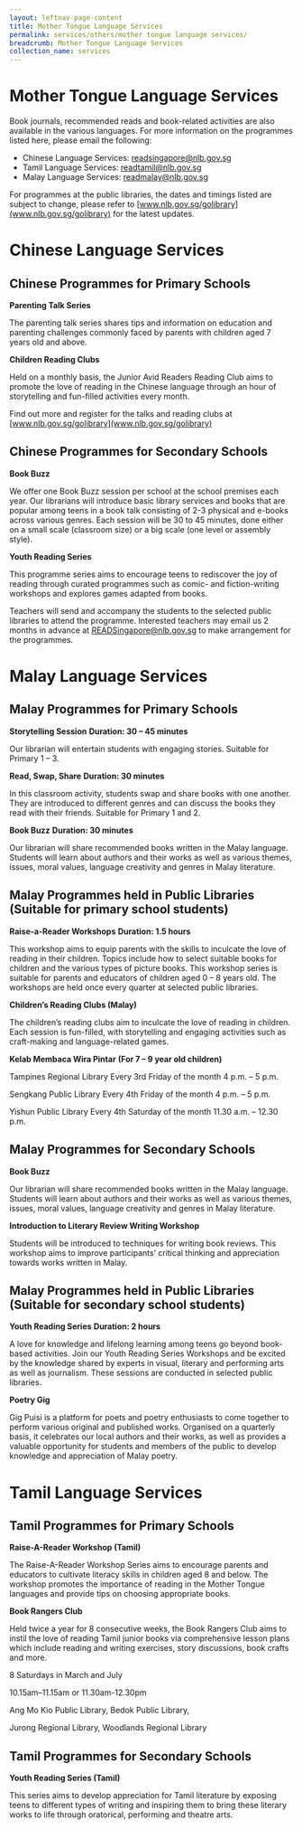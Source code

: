 ```yaml
---
layout: leftnav-page-content
title: Mother Tongue Language Services
permalink: services/others/mother tongue language services/
breadcrumb: Mother Tongue Language Services
collection_name: services
---
```


# **Mother Tongue Language Services** 

Book journals, recommended reads and book-related activities are also available in the various languages. For more information on the programmes listed here, please email the following:

* Chinese Language Services: [readsingapore@nlb.gov.sg](readsingapore@nlb.gov.sg)
* Tamil Language Services: [readtamil@nlb.gov.sg](readtamil@nlb.gov.sg)
* Malay Language Services: [readmalay@nlb.gov.sg](readmalay@nlb.gov.sg)

For programmes at the public libraries, the dates and timings listed are subject to change, please refer to [www.nlb.gov.sg/golibrary](www.nlb.gov.sg/golibrary) for the latest updates.

# **Chinese Language Services**

## **Chinese Programmes for Primary Schools**

**Parenting Talk Series**

The parenting talk series shares tips and information on education and parenting challenges commonly faced by parents with children aged 7 years old and above.

**Children Reading Clubs**

Held on a monthly basis, the Junior Avid Readers Reading Club aims to promote the love of reading in the Chinese language through an hour of storytelling and fun-filled activities every month.

Find out more and register for the talks and reading clubs at [www.nlb.gov.sg/golibrary](www.nlb.gov.sg/golibrary)

## **Chinese Programmes for Secondary Schools**

**Book Buzz**

We offer one Book Buzz session per school at the school premises each year. Our librarians will introduce basic library services and books that are popular among teens in a book talk consisting of 2-3 physical and e-books across various genres. Each session will be 30 to 45 minutes, done either on a small scale (classroom size) or a big scale (one level or assembly style).

**Youth Reading Series**

This programme series aims to encourage teens to rediscover the joy of reading through curated programmes such as comic- and fiction-writing workshops and explores games adapted from books.

Teachers will send and accompany the students to the selected public libraries to attend the programme. Interested teachers may email us 2 months in advance at [READSingapore@nlb.gov.sg](mailto:READSingapore@nlb.gov.sg) to make arrangement for the programmes.

# **Malay Language Services**

## **Malay Programmes for Primary Schools**

**Storytelling Session**
**Duration: 30 – 45 minutes**

Our librarian will entertain students with engaging stories.  Suitable for Primary 1 – 3.

**Read, Swap, Share**
**Duration: 30 minutes**

In this classroom activity, students swap and share books with one another. They are introduced to different genres and can discuss the books they read with their friends. Suitable for Primary 1 and 2.

**Book Buzz**
**Duration: 30 minutes**

Our librarian will share recommended books written in the Malay language. Students will learn about authors and their works as well as various themes, issues, moral values, language creativity and genres in Malay literature.

## **Malay Programmes held in Public Libraries (Suitable for primary school students)**

**Raise-a-Reader Workshops**
**Duration: 1.5 hours**

This workshop aims to equip parents with the skills to inculcate the love of reading in their children. Topics include how to select suitable books for children and the various types of picture books. This workshop series is suitable for parents and educators of children aged 0 – 8 years old. The workshops are held once every quarter at selected public libraries.

**Children’s Reading Clubs (Malay)**

The children’s reading clubs aim to inculcate the love of reading in children. Each session is fun-filled, with storytelling and engaging activities such as craft-making and language-related games.

**Kelab Membaca Wira Pintar**
**(For 7 – 9 year old children)**

Tampines Regional Library
Every 3rd Friday of the month
4 p.m. – 5 p.m.

Sengkang Public Library
Every 4th Friday of the month
4 p.m. – 5 p.m.

Yishun Public Library
Every 4th Saturday of the month
11.30 a.m. – 12.30 p.m.

## **Malay Programmes for Secondary Schools**

**Book Buzz**

Our librarian will share recommended books written in the Malay language. Students will learn about authors and their works as well as various themes, issues, moral values, language creativity and genres in Malay literature.

**Introduction to Literary Review Writing Workshop**

Students will be introduced to techniques for writing book reviews. This workshop aims to improve participants’ critical thinking and appreciation towards works written in Malay.

## **Malay Programmes held in Public Libraries (Suitable for secondary school students)**

**Youth Reading Series**
**Duration: 2 hours**

A love for knowledge and lifelong learning among teens go beyond book-based activities. Join our Youth Reading Series Workshops and be excited by the knowledge shared by experts in visual, literary and performing arts as well as journalism. These sessions are conducted in selected public libraries.

**Poetry Gig**

Gig Puisi is a platform for poets and poetry enthusiasts to come together to perform various original and published works. Organised on a quarterly basis, it celebrates our local authors and their works, as well as provides a valuable opportunity for students and members of the public to develop knowledge and appreciation of Malay poetry.

# **Tamil Language Services**

## **Tamil Programmes for Primary Schools**

**Raise-A-Reader Workshop (Tamil)**

The Raise-A-Reader Workshop Series aims to encourage parents and educators to cultivate literacy skills in children aged 8 and below. The workshop promotes the importance of reading in the Mother Tongue languages and provide tips on choosing appropriate books.

**Book Rangers Club**

Held twice a year for 8 consecutive weeks, the Book Rangers Club aims to instil the love of reading Tamil junior books via comprehensive lesson plans which include reading and writing exercises, story discussions, book crafts and more.

8 Saturdays in March and July

10.15am–11.15am or 11.30am-12.30pm

Ang Mo Kio Public Library, Bedok Public Library,

Jurong Regional Library, Woodlands Regional Library

## **Tamil Programmes for Secondary Schools**

**Youth Reading Series (Tamil)**

This series aims to develop appreciation for Tamil literature by exposing teens to different types of writing and inspiring them to bring these literary works  to life through oratorical, performing and theatre arts.